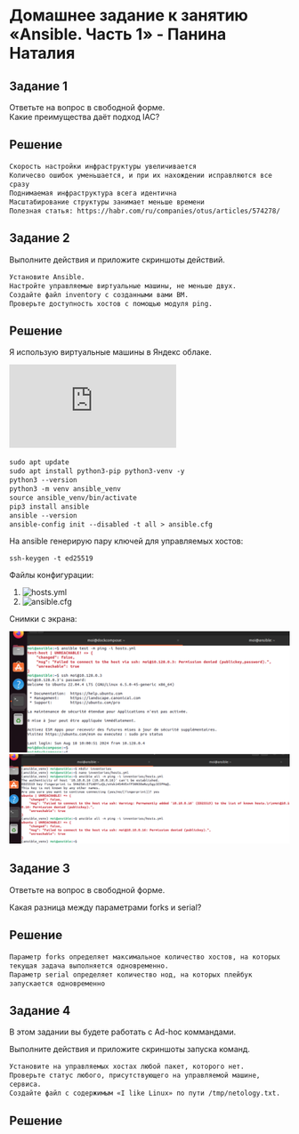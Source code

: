 # Домашнее задание к занятию «Ansible. Часть 1» - Панина Наталия

## Задание 1
Ответьте на вопрос в свободной форме.  
Какие преимущества даёт подход IAC?

## Решение

    Скорость настройки инфраструктуры увеличивается
    Количесво ошибок уменьшается, и при их нахождении исправляются все сразу
    Поднимаемая инфраструктура всега идентична
    Масштабирование структуры занимает меньше времени
    Полезная статья: https://habr.com/ru/companies/otus/articles/574278/
    
## Задание 2
Выполните действия и приложите скриншоты действий.

    Установите Ansible.
    Настройте управляемые виртуальные машины, не меньше двух.
    Создайте файл inventory с созданными вами ВМ.
    Проверьте доступность хостов с помощью модуля ping.

## Решение

Я использую виртуальные машины в Яндекс облаке.

![Инструкция по установке](https://docs.ansible.com/ansible/latest/installation_guide/intro_installation.html)
 
    sudo apt update  
    sudo apt install python3-pip python3-venv -y
    python3 --version
    python3 -m venv ansible_venv
    source ansible_venv/bin/activate
    pip3 install ansible
    ansible --version
    ansible-config init --disabled -t all > ansible.cfg

На ansible генерирую пару ключей  для управляемых хостов:  

    ssh-keygen -t ed25519
    

Файлы конфигурации:
1. ![hosts.yml](https://github.com/nataliya-panina/cicd/blob/main/hosts.yml)
2. ![ansible.cfg](https://github.com/nataliya-panina/cicd/blob/main/ansible.cfg)

Снимки с экрана:

![Ошибка](https://github.com/nataliya-panina/cicd/blob/main/img/failure_ping.png)
![Ошибка](https://github.com/nataliya-panina/cicd/blob/main/img/failure_venv.png)    

## Задание 3

Ответьте на вопрос в свободной форме.

Какая разница между параметрами forks и serial?

## Решение
    Параметр forks определяет максимальное количество хостов, на которых текущая задача выполняется одновременно.
    Параметр serial определяет количество нод, на которых плейбук запускается одновременно

## Задание 4

В этом задании вы будете работать с Ad-hoc коммандами.

Выполните действия и приложите скриншоты запуска команд.

    Установите на управляемых хостах любой пакет, которого нет.
    Проверьте статус любого, присутствующего на управляемой машине, сервиса.
    Создайте файл с содержимым «I like Linux» по пути /tmp/netology.txt.
    
## Решение

